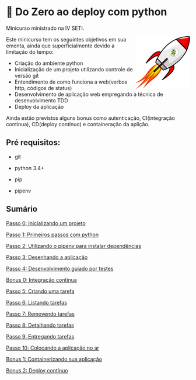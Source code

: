 # :rocket: Do Zero ao deploy com python

Minicurso ministrado na IV SETI.

<p align="center">
  <img style="float: right;" src="python_rocket.png" alt="Python in a rocket"/>
</p>

Este minicurso tem os seguintes objetivos em sua ementa, ainda que superficialmente devido a limitação do tempo:

- Criação do ambiente python
- Inicialização de um projeto utilizando controle de versão git
- Entendimento de como funciona a web(verbos http, códigos de status)
- Desenvolvimento de aplicação web empregando a técnica de desenvolvimento TDD
- Deploy da aplicação

Ainda estão previstos alguns bonus como autenticação, CI(integração contínua), CD(deploy contínuo) e containeração da aplição.


## Pré requisitos:

- git

- python 3.4+

- pip

- pipenv


## Sumário

[Passo 0: Inicializando um projeto](passo00.md)

[Passo 1: Primeiros passos com python](passo01.md)

[Passo 2: Utilizando o pipenv para instalar dependências](passo02.md)

[Passo 3: Desenhando a aplicação](passo03.md)

[Passo 4: Desenvolvimento guiado por testes](passo04.md)

[Bonus 0: Integração contínua](bonus00.md)

[Passo 5: Criando uma tarefa](passo05.md)

[Passo 6: Listando tarefas](passo06.md)

[Passo 7: Removendo tarefas](passo07.md)

[Passo 8: Detalhando tarefas](passo08.md)

[Passo 9: Entregando tarefas](passo9.md)

[Passo 10: Colocando a aplicação no ar](passo10.md)

[Bonus 1: Containerizando sua aplicação](bonus01.md)

[Bonus 2: Deploy contínuo](bonus02.md)
